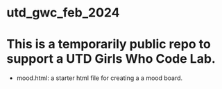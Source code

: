 # utd_gwc_feb_2024

# This is a temporarily public repo to support a UTD Girls Who Code Lab. 
-  mood.html: a starter html file for creating a a mood board. 